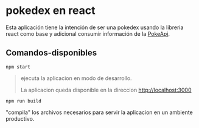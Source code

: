 # pokedex en react

Esta aplicación tiene la intención de ser una pokedex usando la libreria react como base y adicional consumir información de la [PokeApi](https://pokeapi.co/).

## Comandos-disponibles



 `npm start`

>ejecuta la aplicacion en modo de desarrollo.
>
>La aplicacion queda disponible en la direccion
  [http://localhost:3000](http://localhost:3000) 

`npm run build`

"compila" los archivos necesarios para servir la aplicacion en un ambiente productivo.

